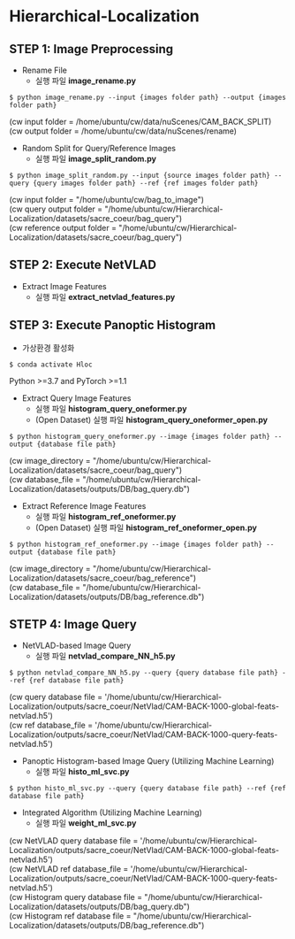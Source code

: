 # Hierarchical-Localization

## STEP 1: Image Preprocessing  
- Rename File  
  - 실행 파일 **image_rename.py**
``` shell
$ python image_rename.py --input {images folder path} --output {images folder path}
```
(cw input folder = /home/ubuntu/cw/data/nuScenes/CAM_BACK_SPLIT)  
(cw output folder = /home/ubuntu/cw/data/nuScenes/rename)   

- Random Split for Query/Reference Images  
  - 실행 파일 **image_split_random.py**
``` shell
$ python image_split_random.py --input {source images folder path} --query {query images folder path} --ref {ref images folder path}
```
(cw input folder = "/home/ubuntu/cw/bag_to_image")  
(cw query output folder = "/home/ubuntu/cw/Hierarchical-Localization/datasets/sacre_coeur/bag_query")  
(cw reference output folder = "/home/ubuntu/cw/Hierarchical-Localization/datasets/sacre_coeur/bag_query")  

## STEP 2: Execute NetVLAD
- Extract Image Features  
  - 실행 파일 **extract_netvlad_features.py**

## STEP 3: Execute Panoptic Histogram
- 가상환경 활성화
``` shell
$ conda activate Hloc
```  
  Python >=3.7 and PyTorch >=1.1
- Extract Query Image Features  
  - 실행 파일 **histogram_query_oneformer.py**  
  - (Open Dataset) 실행 파일 **histogram_query_oneformer_open.py**
``` shell
$ python histogram_query_oneformer.py --image {images folder path} --output {database file path}
```
(cw image_directory = "/home/ubuntu/cw/Hierarchical-Localization/datasets/sacre_coeur/bag_query")  
(cw database_file = "/home/ubuntu/cw/Hierarchical-Localization/datasets/outputs/DB/bag_query.db")


- Extract Reference Image Features  
  - 실행 파일 **histogram_ref_oneformer.py**
  - (Open Dataset) 실행 파일 **histogram_ref_oneformer_open.py**
``` shell
$ python histogram_ref_oneformer.py --image {images folder path} --output {database file path}
```
(cw image_directory = "/home/ubuntu/cw/Hierarchical-Localization/datasets/sacre_coeur/bag_reference")  
(cw database_file = "/home/ubuntu/cw/Hierarchical-Localization/datasets/outputs/DB/bag_reference.db")

## STETP 4: Image Query
- NetVLAD-based Image Query  
  - 실행 파일 **netvlad_compare_NN_h5.py**
``` shell
$ python netvlad_compare_NN_h5.py --query {query database file path} --ref {ref database file path}
```
(cw query database file = '/home/ubuntu/cw/Hierarchical-Localization/outputs/sacre_coeur/NetVlad/CAM-BACK-1000-global-feats-netvlad.h5')  
(cw ref database_file = '/home/ubuntu/cw/Hierarchical-Localization/outputs/sacre_coeur/NetVlad/CAM-BACK-1000-query-feats-netvlad.h5')  

- Panoptic Histogram-based Image Query (Utilizing Machine Learning)  
  - 실행 파일 **histo_ml_svc.py**
``` shell
$ python histo_ml_svc.py --query {query database file path} --ref {ref database file path}
```

- Integrated Algorithm (Utilizing Machine Learning)  
  - 실행 파일 **weight_ml_svc.py**

(cw NetVLAD query database file = '/home/ubuntu/cw/Hierarchical-Localization/outputs/sacre_coeur/NetVlad/CAM-BACK-1000-global-feats-netvlad.h5')   
(cw NetVLAD ref database_file = '/home/ubuntu/cw/Hierarchical-Localization/outputs/sacre_coeur/NetVlad/CAM-BACK-1000-query-feats-netvlad.h5')   
(cw Histogram query database file = "/home/ubuntu/cw/Hierarchical-Localization/datasets/outputs/DB/bag_query.db")   
(cw Histogram ref database file =  "/home/ubuntu/cw/Hierarchical-Localization/datasets/outputs/DB/bag_reference.db")
  
